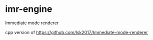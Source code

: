 # imr-engine
Immediate mode renderer

cpp version of https://github.com/lsk2017/Immediate-mode-renderer
